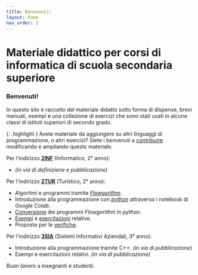 ```yaml
---
title: Benvenuti!
layout: home
nav_order: 1
---
```


# Materiale didattico per corsi di informatica di scuola secondaria superiore

### Benvenuti!

In questo sito è raccolto del materiale didatto sotto forma di dispense,
brevi manuali, esempi e una collezione di esercizi che sono stati usati
in alcune classi di istituti superiori di secondo grado.

{: .highlight }
Avete materiale da aggiungere su altri linguaggi di programmazione, o altri esercizi?
Siete i benvenuti a [contribuire](contrib.md) modificando e ampliando questo materiale.

Per l'indirizzo **[2INF](2INF/index.md)** (Informatico, 2° anno):

- _(in via di definizione e pubblicazione)_

Per l'indirizzo **[2TUR](2TUR/index.md)** (Turistico, 2° anno):

- Algoritmi e programmi tramite _[Flowgorithm](2TUR/diagrammi/index.md)_.
- Introduzione alla programmazione con _[python](2TUR/codice/index.md)_
  attraverso i notebook di _Google Colab_.
- [Conversione](2TUR/codice/index.md#scrivere-codice-python-partendo-da-flowgorithm)
  dei programmi _Flowgorithm_ in _python_.
- [Esempi](2TUR/esempi/index.md) e [esercitazioni](2TUR/esercitazioni/index.md) relative.
- Proposte per le [verifiche](2TUR/verifiche/index.md).

Per l'indirizzo **[3SIA](3SIA/index.md)** (Sistemi Informativi Aziendali, 3° anno):

- Introduzione alla programmazione tramite C++. _(in via di pubblicazione)_
- Esempi e esercitazioni relativi. _(in via di pubblicazione)_

_Buon lavoro_ a insegnanti e studenti.
